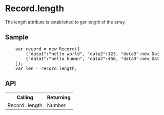<H1>Record.length</H1>

The length attribute is established to get length of the array.

<h2>Sample</h2>
<pre>
	var record = new Record([
		{"data1":"hello world", "data2":123, "data3":new Date("2016/12/13") },
		{"data1":"hello human", "data2":456, "data3":new Date("2016/12/14") }
	]);
	var len = record.length;
</pre>

<h2>API</h2>

<table>
<tr><th>Calling</th><th>Returning</th></tr>
<tr><td>Record . length</td><td>Number</td></tr>
</table>


